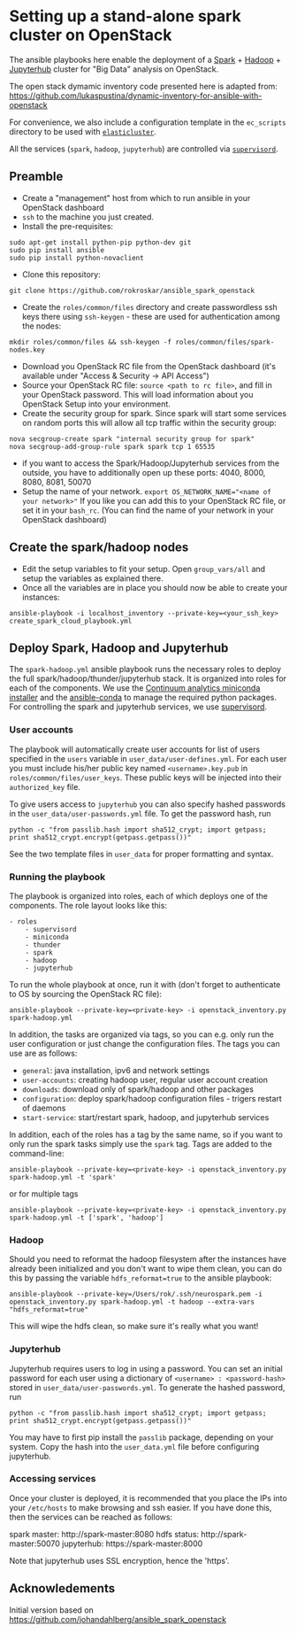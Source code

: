 # Setting up a stand-alone spark cluster on OpenStack


The ansible playbooks here enable the deployment of a [Spark](http://spark.apache.org) + [Hadoop](http://hadoop.apache.org) + [Jupyterhub](https://github.com/jupyter/jupyterhub) cluster for "Big Data" analysis on OpenStack. 

The open stack dymamic inventory code presented here is adapted from: https://github.com/lukaspustina/dynamic-inventory-for-ansible-with-openstack

For convenience, we also include a configuration template in the `ec_scripts` directory to be used with [`elasticluster`](https://github.com/gc3-uzh-ch/elasticluster).

All the services (`spark`, `hadoop`, `jupyterhub`) are controlled via [`supervisord`](http://supervisord.org/).

## Preamble

- Create a "management" host from which to run ansible in your OpenStack dashboard
- `ssh` to the machine you just created.
- Install the pre-requisites:
```
sudo apt-get install python-pip python-dev git
sudo pip install ansible
sudo pip install python-novaclient
```
- Clone this repository:
```
git clone https://github.com/rokroskar/ansible_spark_openstack
```
- Create the `roles/common/files` directory and create passwordless ssh keys there using `ssh-keygen` - these are used for authentication among the nodes: 
```
mkdir roles/common/files && ssh-keygen -f roles/common/files/spark-nodes.key
```
- Download you OpenStack RC file from the OpenStack dashboard (it's available under "Access & Security -> API Access") 
- Source your OpenStack RC file: `source <path to rc file>`, and fill in your OpenStack password. This will load information about you OpenStack Setup into your environment.
- Create the security group for spark. Since spark will start some services on random ports this will allow all tcp traffic within the security group:
```
nova secgroup-create spark "internal security group for spark"
nova secgroup-add-group-rule spark spark tcp 1 65535
```
- if you want to access the Spark/Hadoop/Jupyterhub services from the outside, you have to additionally open up these ports: 4040, 8000, 8080, 8081, 50070
- Setup the name of your network. `export OS_NETWORK_NAME="<name of your network>"` If you like you can add this to your OpenStack RC file, or set it in your `bash_rc`. (You can find the name of your network in your OpenStack dashboard)


## Create the spark/hadoop nodes


- Edit the setup variables to fit your setup. Open `group_vars/all` and setup the variables as explained there.
- Once all the variables are in place you should now be able to create your instances:
```
ansible-playbook -i localhost_inventory --private-key=<your_ssh_key> create_spark_cloud_playbook.yml
```


## Deploy Spark, Hadoop and Jupyterhub

The `spark-hadoop.yml` ansible playbook runs the necessary roles to deploy the full spark/hadoop/thunder/jupyterhub stack. It is organized into roles for each of the components. We use the [Continuum analytics miniconda installer](http://conda.pydata.org/miniconda.html) and the [ansible-conda](https://github.com/UDST/ansible-conda) to manage the required python packages. For controlling the spark and jupyterhub services, we use [supervisord](http://supervisord.org/). 

### User accounts

The playbook will automatically create user accounts for list of users specified in the `users` variable in `user_data/user-defines.yml`. For each user you must  include his/her public key named `<username>.key.pub` in `roles/common/files/user_keys`. These public keys will be injected into their `authorized_key` file. 

To give users access to `jupyterhub` you can also specify hashed passwords in the `user_data/user-passwords.yml` file. To get the password hash, run 

```
python -c "from passlib.hash import sha512_crypt; import getpass; print sha512_crypt.encrypt(getpass.getpass())"
```

See the two template files in `user_data` for proper formatting and syntax. 

### Running the playbook 

The playbook is organized into roles, each of which deploys one of the components. The role layout looks like this: 

```
- roles
    - supervisord
    - miniconda
    - thunder
    - spark
    - hadoop
    - jupyterhub
```

To run the whole playbook at once, run it with (don't forget to authenticate to OS by sourcing the OpenStack RC file):
```
ansible-playbook --private-key=<private-key> -i openstack_inventory.py spark-hadoop.yml
```

In addition, the tasks are organized via tags, so you can e.g. only run the user configuration or just change the configuration files. The tags you can use are as follows: 
* `general`: java installation, ipv6 and network settings
* `user-accounts`: creating hadoop user, regular user account creation
* `downloads`: download only of spark/hadoop and other packages
* `configuration`: deploy spark/hadoop configuration files - trigers restart of daemons
* `start-service`: start/restart spark, hadoop, and jupyterhub services

In addition, each of the roles has a tag by the same name, so if you want to only run the spark tasks simply use the `spark` tag. Tags are added to the command-line: 

```
ansible-playbook --private-key=<private-key> -i openstack_inventory.py spark-hadoop.yml -t 'spark'
```

or for multiple tags

```
ansible-playbook --private-key=<private-key> -i openstack_inventory.py spark-hadoop.yml -t ['spark', 'hadoop']
```

### Hadoop

Should you need to reformat the hadoop filesystem after the instances have already been initialized and you don't want to wipe them clean, you can do this by passing the variable `hdfs_reformat=true` to the ansible playbook:

```
ansible-playbook --private-key=/Users/rok/.ssh/neurospark.pem -i openstack_inventory.py spark-hadoop.yml -t hadoop --extra-vars "hdfs_reformat=true"
```

This will wipe the hdfs clean, so make sure it's really what you want!

### Jupyterhub

Jupyterhub requires users to log in using a password. You can set an initial password for each user using a dictionary of `<username> : <password-hash>` stored in `user_data/user-passwords.yml`. To generate the hashed password, run

```
python -c "from passlib.hash import sha512_crypt; import getpass; print sha512_crypt.encrypt(getpass.getpass())"
```

You may have to first pip install the `passlib` package, depending on your system. Copy the hash into the `user_data.yml` file before configuring jupyterhub. 

### Accessing services

Once your cluster is deployed, it is recommended that you place the IPs into your `/etc/hosts` to make browsing and ssh easier. If you have done this, then the services can be reached as follows: 

spark master: http://spark-master:8080
hdfs status: http://spark-master:50070
jupyterhub: https://spark-master:8000

Note that jupyterhub uses SSL encryption, hence the 'https'.



Acknowledements
---------------
Initial version based on https://github.com/johandahlberg/ansible_spark_openstack
